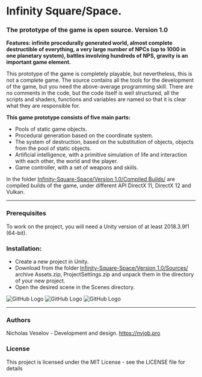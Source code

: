 # Infinity Square/Space.
### The prototype of the game is open source. Version 1.0

**Features: infinite procedurally generated world, almost complete destructible of everything, a very large number of NPCs (up to 1000 in one planetary system), battles involving hundreds of NPS, gravity is an important game element.**

This prototype of the game is completely playable, but nevertheless, this is not a complete game.
The source contains all the tools for the development of the game, but you need the above-average programming skill. There are no comments in the code, but the code itself is well structured, all the scripts and shaders, functions and variables are named so that it is clear what they are responsible for.

**This game prototype consists of five main parts:**
- Pools of static game objects.
- Procedural generation based on the coordinate system.
- The system of destruction, based on the substitution of objects, objects from the pool of static objects.
- Artificial intelligence, with a primitive simulation of life and interaction with each other, the world and the player.
- Game controller, with a set of weapons and skills.

In the folder [Infinity-Square-Space/Version 1.0/Compiled Builds/](https://github.com/nvjob/Infinity-Square-Space/tree/master/Version%201.0/Compiled%20Builds) are compiled builds of the game, under different API DirectX 11, DirectX 12 and Vulkan.

------------------------------------

### Prerequisites

To work on the project, you will need a Unity version of at least 2018.3.9f1 (64-bit).

### Installation:
- Create a new project in Unity.
- Download from the folder [Infinity-Square-Space/Version 1.0/Sources/](https://github.com/nvjob/Infinity-Square-Space/tree/master/Version%201.0/Sources) archive Assets.zip, ProjectSettings.zip and unpack them in the directory of your new project.
- Open the desired scene in the Scenes directory.

![GitHub Logo](https://lh3.googleusercontent.com/iqP50GVSEsAmx2Z-_F30-T7g8y4cxuVRkMTX6QcEd1ZYmXoI415QodXWSH4gb5guusteJGdQHzEwldW8KLfZSV7l2VdvOflkWMi_3lALtn8pTgg5hgtD1ADxTrLpxaWZ7c61Q44yAq9rlIpNhRsg_XJy78qsHi4-4KG09NJjbXkrKMGGj20nOVtxecoik7rmV3Ti-WlschE4lra3x3Twy1vgOVQ-l-Cm_sgYXv_2adxX-YYe1dNE8CfjO4stv4nvPysTQ2NMQuVkLw3gdPq6USpTSvjdteqC8oG6toqgFgADYQf9_kNwg5qWOtm5XA48VLNr3D84qU2oeKLRK89vwiUidndQU4ttn3zVLRvbOpCXlp4nbsnZ8mMXs1MVlEM_RFTccVOYDQOyiyt1LtpH7YrPxIddeI4QVROk8TLwM2XmxhfBFfwETy_tRObJ_saki83YgHdWQy3-NnpuFZw4AtAYqst8e70YlGSqSMCnslbOyYXFp5yotqXE9COXl2tjOhHiegngIIkLwqSXWMUloOtuBzfT4Z1sFwv1Gs-bo-QVA_oqM8qGVXQBxJcvyywb2rEOIJHYd7gEFjE2jNXjDUuBV4w2rB3b4ZQ7LZ195QdF1HxRNsA51d0_Fe7ykJhpyozw_GjGBXTSjSM6KlPKBoB5APaEKWeaN0GHBdvwxSW_JzxQPy65sBmsGzK3R8gCimmeEqE8xdSfwHp-nvezpC9G=w377-h163-no) ![GitHub Logo](https://lh3.googleusercontent.com/5ADpi0JbT2X_uFN4aIBl4T9chy9c8Qc9tlfa6I1mp-lK95gKAQ49wNz8OwjBVP-b4bz5V9PycqWgqxB-sLRzmQ2HxEFFZ5_1uSo1r3PD4LWA0icCX6LHC_MHQVxpkS9cpjamXQnLPIG1xTskVHk_OCaEIdypqltrbwkerAWhCSKKFdCLJv3xyMzCbLxtHxLA58TRmmZ3CXeIJxDHXOhgjKV5M8RiBOB9f20Xb0tFzvVv2X8QLwLObJ9VGXytKZRh05MX0fLCow5UtFCyQi8pJM-IjRezopYOfs2LYqumABKZY6t5926lQtr-XM7tfJ-W3YNCcmqpsrhDrMUpg4122LVsJdLf7FpkvClyWmZi-u8uTKxQPKniAvLpb0sV-MD2UU5TncZcZ0WFBccyYvzMcCiYriHN9EoAXsDoPZX5fusTZo33-6SjDa7Mjz2R80RIXlVHFPqUyZgmDnAW0nPGVN-xl9sq93HTMEcbEhoKeqgMKTmLYbTDrPQv-KzFEE86sf4qe752hlo6Eh69-QSI84PPl8O1AS2Vqdr6l0bsZInXCvlZl3gnqz8SxG3MYR9k2uQp8r2XNp4_dxV6oB7WrRsyWYdB7RKwJLrqA3Fn78rRXHcDaGzh7AbzekVhWvY-Li3IF2X6JXQUcv6J0qcWZUTzmG0KUUbCI3cS8-n3CfY_7oBncixVxreg3i3FbcxpXHK2zkgWww767y3r6wx24R3r=w352-h135-no)
![GitHub Logo](https://lh3.googleusercontent.com/U_zoiCWIocCXmlUknEW_5Pmvq8tb_aLFm3OAEsyjEmEHVnVsahyf5M2-3XxmyOJmEiKTo1uncbTPCPqyysA4_XW5VWRQOWWD2NYjuobBx-I4ti0D0APMYXh73pjMeKguMuRQXXKj_rXwnTvViB8WZxSyNA9P9PsxvwmVfGbIRxtK1Kso6xRUAlQLg_36c1VhQqMOEV-mgZzzwm-6BIAsRS1Fc-WxjiUhyrFDeNEzVu3uF8jqgSffJvQDDOo_BlgQTWSidlltfIOhwxtN1oytsw99pwZcDVWWvJAjbLR9pIK8zuxx6SDwTYkS83Gjh0wahZnJPFBPU1TcGuEh3r_qFaCC1x8Z0DzgYtpJ9C5_FV6btugng6ymLkIu0025b6ydI7dZrNztW_sXusY5QnGjpcoDaC5oNPjMxl1_899OW2fbGX6WiuYvDtyH9U_NyVqYvm4rXsNq4ZGyIBr2jDS2hTtvHSFAdTA6bz7r6C3xonDtjmpOO5yUQ6j1NcGSNLVIAIa-14dc94gRJ8Rh817qbaLROu_8d6gPCE_bAokOmkTfFguSqrsg9K-y5nozkjJ338No1ASM_eqgoFdyrEDrAoqVBHT718U4-9N49KMkyf0IYQuBxPS1bK-f3FsULQPOc-0TsfXdLxfGt3H-ZCOAsx6guS7dQMMtxmLUykVP4KFV-8TshXj2QiY38xqhpa7sPn-I48tYkOqi6FEiTfO3F7Js=w462-h150-no)

------------------------------------

### Authors
Nicholas Veselov - Development and design. https://nvjob.pro

### License
This project is licensed under the MIT License - see the LICENSE file for details
